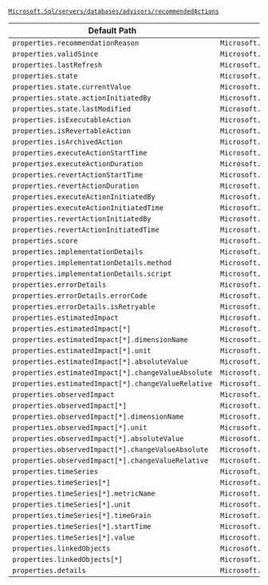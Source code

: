 [`Microsoft.Sql/servers/databases/advisors/recommendedActions`](https://docs.microsoft.com/en-us/azure/templates/microsoft.sql/servers/databases/advisors/recommendedactions)

| Default Path | Alias |
|---|---|
| `properties.recommendationReason` | `Microsoft.Sql/servers/databases/advisors/recommendedActions/recommendationReason` |
| `properties.validSince` | `Microsoft.Sql/servers/databases/advisors/recommendedActions/validSince` |
| `properties.lastRefresh` | `Microsoft.Sql/servers/databases/advisors/recommendedActions/lastRefresh` |
| `properties.state` | `Microsoft.Sql/servers/databases/advisors/recommendedActions/state` |
| `properties.state.currentValue` | `Microsoft.Sql/servers/databases/advisors/recommendedActions/state.currentValue` |
| `properties.state.actionInitiatedBy` | `Microsoft.Sql/servers/databases/advisors/recommendedActions/state.actionInitiatedBy` |
| `properties.state.lastModified` | `Microsoft.Sql/servers/databases/advisors/recommendedActions/state.lastModified` |
| `properties.isExecutableAction` | `Microsoft.Sql/servers/databases/advisors/recommendedActions/isExecutableAction` |
| `properties.isRevertableAction` | `Microsoft.Sql/servers/databases/advisors/recommendedActions/isRevertableAction` |
| `properties.isArchivedAction` | `Microsoft.Sql/servers/databases/advisors/recommendedActions/isArchivedAction` |
| `properties.executeActionStartTime` | `Microsoft.Sql/servers/databases/advisors/recommendedActions/executeActionStartTime` |
| `properties.executeActionDuration` | `Microsoft.Sql/servers/databases/advisors/recommendedActions/executeActionDuration` |
| `properties.revertActionStartTime` | `Microsoft.Sql/servers/databases/advisors/recommendedActions/revertActionStartTime` |
| `properties.revertActionDuration` | `Microsoft.Sql/servers/databases/advisors/recommendedActions/revertActionDuration` |
| `properties.executeActionInitiatedBy` | `Microsoft.Sql/servers/databases/advisors/recommendedActions/executeActionInitiatedBy` |
| `properties.executeActionInitiatedTime` | `Microsoft.Sql/servers/databases/advisors/recommendedActions/executeActionInitiatedTime` |
| `properties.revertActionInitiatedBy` | `Microsoft.Sql/servers/databases/advisors/recommendedActions/revertActionInitiatedBy` |
| `properties.revertActionInitiatedTime` | `Microsoft.Sql/servers/databases/advisors/recommendedActions/revertActionInitiatedTime` |
| `properties.score` | `Microsoft.Sql/servers/databases/advisors/recommendedActions/score` |
| `properties.implementationDetails` | `Microsoft.Sql/servers/databases/advisors/recommendedActions/implementationDetails` |
| `properties.implementationDetails.method` | `Microsoft.Sql/servers/databases/advisors/recommendedActions/implementationDetails.method` |
| `properties.implementationDetails.script` | `Microsoft.Sql/servers/databases/advisors/recommendedActions/implementationDetails.script` |
| `properties.errorDetails` | `Microsoft.Sql/servers/databases/advisors/recommendedActions/errorDetails` |
| `properties.errorDetails.errorCode` | `Microsoft.Sql/servers/databases/advisors/recommendedActions/errorDetails.errorCode` |
| `properties.errorDetails.isRetryable` | `Microsoft.Sql/servers/databases/advisors/recommendedActions/errorDetails.isRetryable` |
| `properties.estimatedImpact` | `Microsoft.Sql/servers/databases/advisors/recommendedActions/estimatedImpact` |
| `properties.estimatedImpact[*]` | `Microsoft.Sql/servers/databases/advisors/recommendedActions/estimatedImpact[*]` |
| `properties.estimatedImpact[*].dimensionName` | `Microsoft.Sql/servers/databases/advisors/recommendedActions/estimatedImpact[*].dimensionName` |
| `properties.estimatedImpact[*].unit` | `Microsoft.Sql/servers/databases/advisors/recommendedActions/estimatedImpact[*].unit` |
| `properties.estimatedImpact[*].absoluteValue` | `Microsoft.Sql/servers/databases/advisors/recommendedActions/estimatedImpact[*].absoluteValue` |
| `properties.estimatedImpact[*].changeValueAbsolute` | `Microsoft.Sql/servers/databases/advisors/recommendedActions/estimatedImpact[*].changeValueAbsolute` |
| `properties.estimatedImpact[*].changeValueRelative` | `Microsoft.Sql/servers/databases/advisors/recommendedActions/estimatedImpact[*].changeValueRelative` |
| `properties.observedImpact` | `Microsoft.Sql/servers/databases/advisors/recommendedActions/observedImpact` |
| `properties.observedImpact[*]` | `Microsoft.Sql/servers/databases/advisors/recommendedActions/observedImpact[*]` |
| `properties.observedImpact[*].dimensionName` | `Microsoft.Sql/servers/databases/advisors/recommendedActions/observedImpact[*].dimensionName` |
| `properties.observedImpact[*].unit` | `Microsoft.Sql/servers/databases/advisors/recommendedActions/observedImpact[*].unit` |
| `properties.observedImpact[*].absoluteValue` | `Microsoft.Sql/servers/databases/advisors/recommendedActions/observedImpact[*].absoluteValue` |
| `properties.observedImpact[*].changeValueAbsolute` | `Microsoft.Sql/servers/databases/advisors/recommendedActions/observedImpact[*].changeValueAbsolute` |
| `properties.observedImpact[*].changeValueRelative` | `Microsoft.Sql/servers/databases/advisors/recommendedActions/observedImpact[*].changeValueRelative` |
| `properties.timeSeries` | `Microsoft.Sql/servers/databases/advisors/recommendedActions/timeSeries` |
| `properties.timeSeries[*]` | `Microsoft.Sql/servers/databases/advisors/recommendedActions/timeSeries[*]` |
| `properties.timeSeries[*].metricName` | `Microsoft.Sql/servers/databases/advisors/recommendedActions/timeSeries[*].metricName` |
| `properties.timeSeries[*].unit` | `Microsoft.Sql/servers/databases/advisors/recommendedActions/timeSeries[*].unit` |
| `properties.timeSeries[*].timeGrain` | `Microsoft.Sql/servers/databases/advisors/recommendedActions/timeSeries[*].timeGrain` |
| `properties.timeSeries[*].startTime` | `Microsoft.Sql/servers/databases/advisors/recommendedActions/timeSeries[*].startTime` |
| `properties.timeSeries[*].value` | `Microsoft.Sql/servers/databases/advisors/recommendedActions/timeSeries[*].value` |
| `properties.linkedObjects` | `Microsoft.Sql/servers/databases/advisors/recommendedActions/linkedObjects` |
| `properties.linkedObjects[*]` | `Microsoft.Sql/servers/databases/advisors/recommendedActions/linkedObjects[*]` |
| `properties.details` | `Microsoft.Sql/servers/databases/advisors/recommendedActions/details` |

